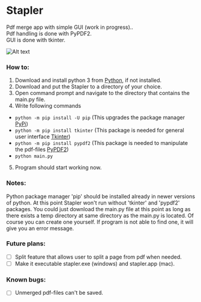 # Stapler
Pdf merge app with simple GUI (work in progress).. <br/>
Pdf handling is done with PyPDF2. <br/>
GUI is done with tkinter. <br/>

![Alt text](img/Stapler.jpg?raw=true "Preview")

### How to:
1. Download and install python 3 from [Python](https://www.python.org/), if not installed. <br/>
2. Download and put the Stapler to a directory of your choice. <br/>
3. Open command prompt and navigate to the directory that contains the main.py file. <br/>
4. Write following commands <br/>
  - `python -m pip install -U pip` (This upgrades the package manager [PyPi](https://pypi.org/)) <br/>
  - `python -m pip install tkinter` (This package is needed for general user interface [Tkinter](https://docs.python.org/3/library/tk.html)) <br/>
  - `python -m pip install pypdf2` (This package is needed to manipulate the pdf-files [PyPDF2](https://pypi.org/project/PyPDF2/)) <br/>
  - `python main.py` <br/>
5. Program should start working now. <br/>

### Notes:
Python package manager 'pip' should be installed already in newer versions of python.
At this point Stapler won't run without 'tkinter' and 'pypdf2' packages.
You could just download the main.py file at this point as long as there exists a temp directory
at same directory as the main.py is located. Of course you can create one yourself.
If program is not able to find one, it will give you an error message.

### Future plans:
- [ ] Split feature that allows user to split a page from pdf when needed.
- [ ] Make it executable stapler.exe (windows) and stapler.app (mac).

### Known bugs:
- [ ] Unmerged pdf-files can't be saved.
